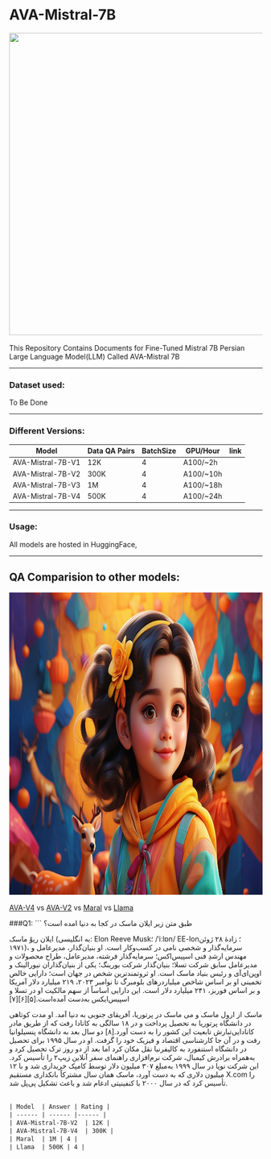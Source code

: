# AVA-Mistral-7B

 <img src="https://github.com/mehdihosseinimoghadam/AVA-Mistral-7B/blob/main/AVA.png" height="600" width="940" >

This Repository Contains Documents for Fine-Tuned Mistral 7B Persian Large Language Model(LLM) Called AVA-Mistral 7B

-------------------------------------------------
### Dataset used:

To Be Done

-------------------------------------------------

### Different Versions:

| Model  | Data QA Pairs | BatchSize | GPU/Hour  | link |
| ------ | ------ |------ | ------ | ------ | 
| AVA-Mistral-7B-V1  | 12K | 4 | A100/~2h | |
| AVA-Mistral-7B-V2  | 300K | 4 | A100/~10h | | 
| AVA-Mistral-7B-V3  | 1M | 4 | A100/~18h | |
| AVA-Mistral-7B-V4  | 500K | 4 | A100/~24h | | 

-------------------------------------------------

### Usage:

All models are hosted in HuggingFace, 

-------------------------------------------------

## QA Comparision to other models:

 <img src="https://github.com/mehdihosseinimoghadam/AVA-Mistral-7B/blob/main/AVA2.jpg" height="600" width="940" >


[AVA-V4](https://huggingface.co/MehdiHosseiniMoghadam/AVA-Mistral-7B-V4) vs [AVA-V2](https://huggingface.co/MehdiHosseiniMoghadam/AVA-Mistral-7B-V2) vs [Maral](https://huggingface.co/MaralGPT/Maral-7B-alpha-1) vs  [Llama](https://huggingface.co/hdeldar/llama-2-7b-persian-text-1k)

###Q1: ```
طبق متن زیر ایلان ماسک در کجا به دنیا امده است؟

ایلان ریوْ ماسک (به انگلیسی: Elon Reeve Musk؛ ‎/ˈiːlɒn/‎ EE-lon؛ زادهٔ ۲۸ ژوئن ۱۹۷۱)، سرمایه‌گذار و شخصی نامی در کسب‌وکار است. او بنیان‌گذار، مدیرعامل و مهندس ارشدِ فنی اسپیس‌اکس؛ سرمایه‌گذار فرشته، مدیرعامل، طراح محصولات و مدیرعامل سابق شرکت تسلا؛ بنیان‌گذار شرکت بورینگ؛ یکی از بنیان‌گذاران نیورالینک و اوپن‌ای‌آی و رئیس بنیاد ماسک است. او ثروتمندترین شخص در جهان است؛ دارایی خالص تخمینی او بر اساس شاخص میلیاردرهای بلومبرگ تا نوامبر ۲۰۲۳، ۲۱۹ میلیارد دلار آمریکا و بر اساس فوربز، ۲۴۱ میلیارد دلار است. این دارایی اساساً از سهم مالکیت او در تسلا و اسپیس‌ایکس به‌دست آمده‌است.[۵][۶][۷]

ماسک از ارول ماسک و می ماسک در پرتوریا، آفریقای جنوبی به دنیا آمد. او مدت کوتاهی در دانشگاه پرتوریا به تحصیل پرداخت و در ۱۸ سالگی به کانادا رفت که از طریق مادر کانادایی‌تبارش تابعیت این کشور را به دست آورد.[۸] دو سال بعد به دانشگاه پنسیلوانیا رفت و در آن جا کارشناسی اقتصاد و فیزیک خود را گرفت. او در سال ۱۹۹۵ برای تحصیل در دانشگاه استنفورد به کالیفرنیا نقل مکان کرد اما بعد از دو روز ترک تحصیل کرد و به‌همراه برادرش کیمبال، شرکت نرم‌افزاری راهنمای سفر آنلاین زیپ۲ را تأسیس کرد. این شرکت نوپا در سال ۱۹۹۹ به‌مبلغ ۳۰۷ میلیون دلار توسط کامپک خریداری شد و با ۱۲ میلیون دلاری که به دست آورد، ماسک همان سال مشترکاً بانکداری مستقیم X.com را تأسیس کرد که در سال ۲۰۰۰ با کنفینیتی ادغام شد و باعث تشکیل پی‌پل شد.

```

| Model  | Answer | Rating | 
| ------ | ------ |------ | 
| AVA-Mistral-7B-V2  | 12K | 
| AVA-Mistral-7B-V4  | 300K | 
| Maral  | 1M | 4 |
| Llama  | 500K | 4 | 



 
